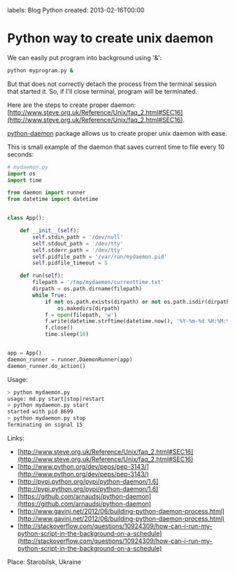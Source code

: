 labels: Blog
        Python
created: 2013-02-16T00:00

# Python way to create unix daemon

We can easily put program into background using '&':
```bash
python myprogram.py &
```

But that does not correctly detach the process from the terminal session that started it. So, if I'll close terminal, program will be terminated.

Here are the steps to create proper daemon:
[http://www.steve.org.uk/Reference/Unix/faq_2.html#SEC16](http://www.steve.org.uk/Reference/Unix/faq_2.html#SEC16).

[python-daemon](http://pypi.python.org/pypi/python-daemon/1.6) package allows us to create proper unix daemon with ease.

This is small example of the daemon that saves current time to file every 10 seconds:
```python
# mydaemon.py
import os
import time

from daemon import runner
from datetime import datetime


class App():

    def __init__(self):
        self.stdin_path = '/dev/null'
        self.stdout_path = '/dev/tty'
        self.stderr_path = '/dev/tty'
        self.pidfile_path = '/var/run/mydaemon.pid'
        self.pidfile_timeout = 5

    def run(self):
        filepath = '/tmp/mydaemon/currenttime.txt'
        dirpath = os.path.dirname(filepath)
        while True:
            if not os.path.exists(dirpath) or not os.path.isdir(dirpath):
                os.makedirs(dirpath)
            f = open(filepath, 'w')
            f.write(datetime.strftime(datetime.now(), '%Y-%m-%d %H:%M:%S'))
            f.close()
            time.sleep(10)


app = App()
daemon_runner = runner.DaemonRunner(app)
daemon_runner.do_action()
```

Usage:
```bash
> python mydaemon.py
usage: md.py start|stop|restart
> python mydaemon.py start
started with pid 8699
> python mydaemon.py stop
Terminating on signal 15
```

Links:

- [http://www.steve.org.uk/Reference/Unix/faq_2.html#SEC16](http://www.steve.org.uk/Reference/Unix/faq_2.html#SEC16)
- [http://www.python.org/dev/peps/pep-3143/](http://www.python.org/dev/peps/pep-3143/)
- [http://pypi.python.org/pypi/python-daemon/1.6](http://pypi.python.org/pypi/python-daemon/1.6)
- [https://github.com/arnaudsj/python-daemon](https://github.com/arnaudsj/python-daemon)
- [http://www.gavinj.net/2012/06/building-python-daemon-process.html](http://www.gavinj.net/2012/06/building-python-daemon-process.html)
- [http://stackoverflow.com/questions/10924309/how-can-i-run-my-python-script-in-the-background-on-a-schedule](http://stackoverflow.com/questions/10924309/how-can-i-run-my-python-script-in-the-background-on-a-schedule)

Place: Starobilsk, Ukraine
